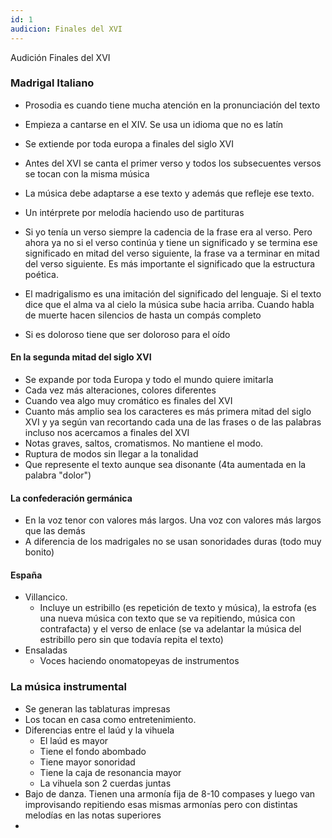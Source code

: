 ```yaml
---
id: 1
audicion: Finales del XVI
---
```


Audición
Finales del XVI 

### Madrigal Italiano

- Prosodia es cuando tiene mucha atención en la pronunciación del texto

- Empieza a cantarse en el XIV. Se usa un idioma que no es latín
- Se extiende por toda europa a finales del siglo XVI
- Antes del XVI se canta el primer verso y todos los subsecuentes versos se tocan con la misma música
- La música debe adaptarse a ese texto y además que refleje ese texto. 
- Un intérprete por melodía haciendo uso de partituras
- Si yo tenía un verso siempre la cadencia de la frase era al verso. Pero ahora ya no si el verso continúa y tiene un significado y se termina ese significado en mitad del verso siguiente, la frase va a terminar en mitad del verso siguiente. Es más importante el significado que la estructura poética.
- El madrigalismo es una imitación del significado del lenguaje. Si el texto dice que el alma va al cielo la música sube hacia arriba. Cuando habla de muerte hacen silencios de hasta un compás completo
- Si es doloroso tiene que ser doloroso para el oído

#### En la segunda mitad del siglo XVI 
- Se expande por toda Europa y todo el mundo quiere imitarla
- Cada vez más alteraciones, colores diferentes
- Cuando vea algo muy cromático es finales del XVI 
- Cuanto más amplio sea los caracteres es más primera mitad del siglo XVI y ya según van recortando cada una de las frases o de las palabras incluso nos acercamos a finales del XVI 
- Notas graves, saltos, cromatismos. No mantiene el modo.
- Ruptura de modos sin llegar a la tonalidad 
- Que represente el texto aunque sea disonante (4ta aumentada en la palabra "dolor")

#### La confederación germánica
- En la voz tenor con valores más largos. Una voz con valores más largos que las demás
- A diferencia de los madrigales no se usan sonoridades duras (todo muy bonito)

#### España
- Villancico.
	- Incluye un estribillo (es repetición de texto y música), la estrofa (es una nueva música con texto que se va repitiendo, música con contrafacta) y el verso de enlace (se va adelantar la música del estribillo pero sin que todavía repita el texto)
- Ensaladas
	- Voces haciendo onomatopeyas de instrumentos 


### La música instrumental
- Se generan las tablaturas impresas
- Los tocan en casa como entretenimiento. 
- Diferencias entre el laúd y la vihuela
	- El laúd es mayor 
	- Tiene el fondo abombado
	- Tiene mayor sonoridad
	- Tiene la caja de resonancia mayor
	- La vihuela son 2 cuerdas juntas
- Bajo de danza. Tienen una armonía fija de 8-10 compases y luego van improvisando repitiendo esas mismas armonías pero con distintas melodías en las notas superiores
- 

